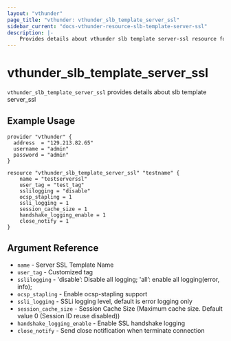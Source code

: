 ```yaml
---
layout: "vthunder"
page_title: "vthunder: vthunder_slb_template_server_ssl"
sidebar_current: "docs-vthunder-resource-slb-template-server-ssl"
description: |-
    Provides details about vthunder slb template server-ssl resource for A10
---
```


# vthunder\_slb\_template\_server\_ssl

`vthunder_slb_template_server_ssl` provides details about slb template server_ssl
## Example Usage


```hcl
provider "vthunder" {
  address  = "129.213.82.65"
  username = "admin"
  password = "admin"
}

resource "vthunder_slb_template_server_ssl" "testname" {
	name = "testserverssl"
	user_tag = "test_tag"
	sslilogging = "disable"
	ocsp_stapling = 1
	ssli_logging = 1
	session_cache_size = 1
	handshake_logging_enable = 1
	close_notify = 1
}
```

## Argument Reference

* `name` - Server SSL Template Name
* `user_tag` - Customized tag
* `sslilogging` - 'disable’: Disable all logging; 'all’: enable all logging(error, info);
* `ocsp_stapling` - Enable ocsp-stapling support
* `ssli_logging` - SSLi logging level, default is error logging only
* `session_cache_size` - Session Cache Size (Maximum cache size. Default value 0 (Session ID reuse disabled))
* `handshake_logging_enable` - Enable SSL handshake logging
* `close_notify` - Send close notification when terminate connection

